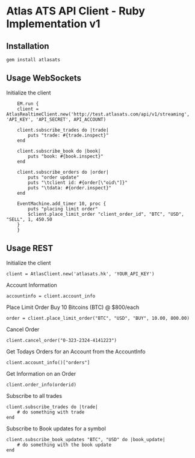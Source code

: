 Atlas ATS API Client - Ruby Implementation v1
=============================================

Installation
------------

	gem install atlasats

Usage WebSockets
----------------

Initialize the client

		EM.run {
		client = AtlasRealtimeClient.new('http://test.atlasats.com/api/v1/streaming', 'API_KEY', 'API_SECRET', API_ACCOUNT)

		client.subscribe_trades do |trade|
			puts "trade: #{trade.inspect}"
		end

		client.subscribe_book do |book|
			puts "book: #{book.inspect}"
		end

		client.subscribe_orders do |order|
			puts "order update"
			puts "\tclient id: #{order[\"oid\"]}"
			puts "\tdata: #{order.inspect}"
		end

		EventMachine.add_timer 10, proc {
			puts "placing limit order"
			$client.place_limit_order "client_order_id", "BTC", "USD", "SELL", 1, 450.50
		}
		}


Usage REST
---------

Initialize the client

	client = AtlasClient.new('atlasats.hk', 'YOUR_API_KEY')
	
Account Information

	accountinfo = client.account_info

Place Limit Order Buy 10 Bitcoins (BTC) @ $800/each

	order = client.place_limit_order("BTC", "USD", "BUY", 10.00, 800.00)

Cancel Order

	client.cancel_order("0-323-2324-4141223")

Get Todays Orders for an Account from the AccountInfo

	client.account_info()["orders"]

Get Information on an Order

	client.order_info(orderid)
	
Subscribe to all trades
	
	client.subscribe_trades do |trade|
		# do something with trade
	end
	
Subscribe to Book updates for a symbol
	
	client.subscribe_book_updates "BTC", "USD" do |book_update|
		# do something with the book update
	end
